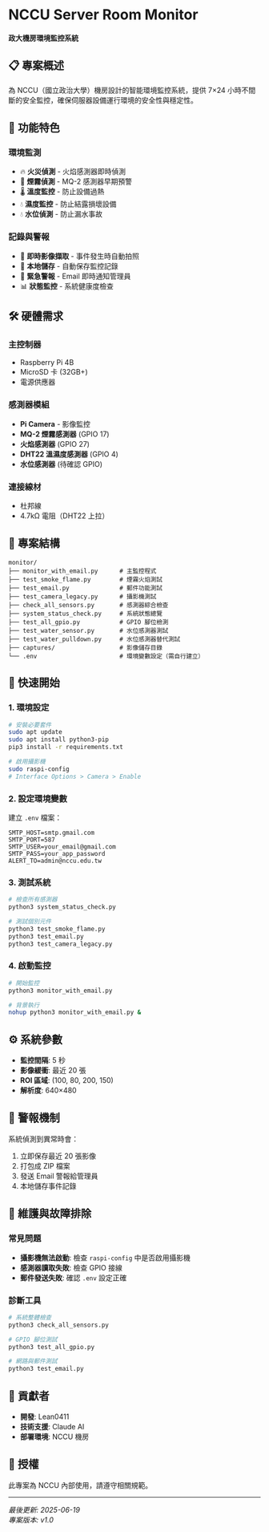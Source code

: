 # NCCU Server Room Monitor

**政大機房環境監控系統**

## 📋 專案概述

為 NCCU（國立政治大學）機房設計的智能環境監控系統，提供 7×24 小時不間斷的安全監控，確保伺服器設備運行環境的安全性與穩定性。

## 🎯 功能特色

### 環境監測
- 🔥 **火災偵測** - 火焰感測器即時偵測
- 💨 **煙霧偵測** - MQ-2 感測器早期預警
- 🌡️ **溫度監控** - 防止設備過熱
- 💧 **濕度監控** - 防止結露損壞設備
- 💧 **水位偵測** - 防止漏水事故

### 記錄與警報
- 📸 **即時影像擷取** - 事件發生時自動拍照
- 💾 **本地儲存** - 自動保存監控記錄
- 📧 **緊急警報** - Email 即時通知管理員
- 📊 **狀態監控** - 系統健康度檢查

## 🛠️ 硬體需求

### 主控制器
- Raspberry Pi 4B
- MicroSD 卡 (32GB+)
- 電源供應器

### 感測器模組
- **Pi Camera** - 影像監控
- **MQ-2 煙霧感測器** (GPIO 17)
- **火焰感測器** (GPIO 27)
- **DHT22 溫濕度感測器** (GPIO 4)
- **水位感測器** (待確認 GPIO)

### 連接線材
- 杜邦線
- 4.7kΩ 電阻（DHT22 上拉）

## 📁 專案結構

```
monitor/
├── monitor_with_email.py      # 主監控程式
├── test_smoke_flame.py        # 煙霧火焰測試
├── test_email.py              # 郵件功能測試
├── test_camera_legacy.py      # 攝影機測試
├── check_all_sensors.py       # 感測器綜合檢查
├── system_status_check.py     # 系統狀態總覽
├── test_all_gpio.py           # GPIO 腳位檢測
├── test_water_sensor.py       # 水位感測器測試
├── test_water_pulldown.py     # 水位感測器替代測試
├── captures/                  # 影像儲存目錄
└── .env                       # 環境變數設定（需自行建立）
```

## 🚀 快速開始

### 1. 環境設定
```bash
# 安裝必要套件
sudo apt update
sudo apt install python3-pip
pip3 install -r requirements.txt

# 啟用攝影機
sudo raspi-config
# Interface Options > Camera > Enable
```

### 2. 設定環境變數
建立 `.env` 檔案：
```env
SMTP_HOST=smtp.gmail.com
SMTP_PORT=587
SMTP_USER=your_email@gmail.com
SMTP_PASS=your_app_password
ALERT_TO=admin@nccu.edu.tw
```

### 3. 測試系統
```bash
# 檢查所有感測器
python3 system_status_check.py

# 測試個別元件
python3 test_smoke_flame.py
python3 test_email.py
python3 test_camera_legacy.py
```

### 4. 啟動監控
```bash
# 開始監控
python3 monitor_with_email.py

# 背景執行
nohup python3 monitor_with_email.py &
```

## ⚙️ 系統參數

- **監控間隔**: 5 秒
- **影像緩衝**: 最近 20 張
- **ROI 區域**: (100, 80, 200, 150)
- **解析度**: 640×480

## 📧 警報機制

系統偵測到異常時會：
1. 立即保存最近 20 張影像
2. 打包成 ZIP 檔案
3. 發送 Email 警報給管理員
4. 本地儲存事件記錄

## 🔧 維護與故障排除

### 常見問題
- **攝影機無法啟動**: 檢查 `raspi-config` 中是否啟用攝影機
- **感測器讀取失敗**: 檢查 GPIO 接線
- **郵件發送失敗**: 確認 `.env` 設定正確

### 診斷工具
```bash
# 系統整體檢查
python3 check_all_sensors.py

# GPIO 腳位測試
python3 test_all_gpio.py

# 網路與郵件測試
python3 test_email.py
```

## 🤝 貢獻者

- **開發**: Lean0411
- **技術支援**: Claude AI
- **部署環境**: NCCU 機房

## 📄 授權

此專案為 NCCU 內部使用，請遵守相關規範。

---

*最後更新: 2025-06-19*  
*專案版本: v1.0*